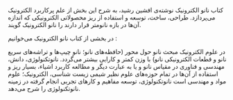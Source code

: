 
کتاب نانو الکترونیک نوشته‌ی افشین رشید، به شرح این بخش از علم پرکاربرد الکترونیک می‌پردازد. طراحی، ساخت، توسعه و استفاده از ریز محصولاتی الکترونیکی که اندازه آن‌ها در بازه نانومتر قرار دارند را نانو الکترونیک گویند.

در بخشی از کتاب نانو الکترونیک می‌خوانیم :

در علوم الکترونیک مبحث نانو حول محور (حافظه‌های نانو؛ نانو چیپ‌ها و تراشه‌های سریع نانو و قطعات الکترونیکی نانو) با وزن کمتر و کارایی بیشتر می‌گردد. نانوتکنولوژی، دانش، مهندسی و فناوری در مقیاس نانو و یا به عبارت دیگر و مطالعه کاربرد اشیاء، بسیار ریز و استفاده از آن‌ها در تمام حوزه‌های علوم نظیر شیمی زیست شناسی، الکترونیک؛ علوم مواد و مهندسی است نانوتکنولوژی، توسعه مفاهیم و کارهای تجربی انجام گرفته در زمینه نانوتکنولوژی را شرح می‌دهد. 

